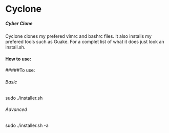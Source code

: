 # Cyclone
##### Cyber Clone

Cyclone clones my prefered vimrc and bashrc files. It also installs 
my prefered tools such as Guake. For a complet list of what it does 
just look an install.sh.

#### How to use:
#####To use: 
###### Basic
sudo ./installer.sh
###### Advanced
sudo ./installer.sh -a

